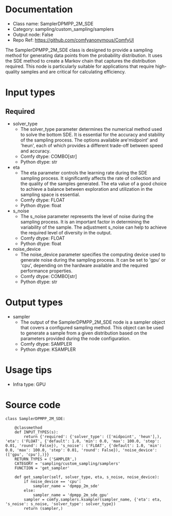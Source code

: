 # Documentation
- Class name: SamplerDPMPP_2M_SDE
- Category: sampling/custom_sampling/samplers
- Output node: False
- Repo Ref: https://github.com/comfyanonymous/ComfyUI

The SamplerDPMPP_2M_SDE class is designed to provide a sampling method for generating data points from the probability distribution. It uses the SDE method to create a Markov chain that captures the distribution required. This node is particularly suitable for applications that require high-quality samples and are critical for calculating efficiency.

# Input types
## Required
- solver_type
    - The solver_type parameter determines the numerical method used to solve the bottom SDE. It is essential for the accuracy and stability of the sampling process. The options available are'midpoint' and 'heun', each of which provides a different trade-off between speed and accuracy.
    - Comfy dtype: COMBO[str]
    - Python dtype: str
- eta
    - The eta parameter controls the learning rate during the SDE sampling process. It significantly affects the rate of collection and the quality of the samples generated. The eta value of a good choice to achieve a balance between exploration and utilization in the sampling space is essential.
    - Comfy dtype: FLOAT
    - Python dtype: float
- s_noise
    - The s_noise parameter represents the level of noise during the sampling process. It is an important factor in determining the variability of the sample. The adjustment s_noise can help to achieve the required level of diversity in the output.
    - Comfy dtype: FLOAT
    - Python dtype: float
- noise_device
    - The noise_device parameter specifies the computing device used to generate noise during the sampling process. It can be set to 'gpu' or 'cpu', depending on the hardware available and the required performance properties.
    - Comfy dtype: COMBO[str]
    - Python dtype: str

# Output types
- sampler
    - The output of the SamplerDPMPP_2M_SDE node is a sampler object that covers a configured sampling method. This object can be used to generate a sample from a given distribution based on the parameters provided during the node configuration.
    - Comfy dtype: SAMPLER
    - Python dtype: KSAMPLER

# Usage tips
- Infra type: GPU

# Source code
```
class SamplerDPMPP_2M_SDE:

    @classmethod
    def INPUT_TYPES(s):
        return {'required': {'solver_type': (['midpoint', 'heun'],), 'eta': ('FLOAT', {'default': 1.0, 'min': 0.0, 'max': 100.0, 'step': 0.01, 'round': False}), 's_noise': ('FLOAT', {'default': 1.0, 'min': 0.0, 'max': 100.0, 'step': 0.01, 'round': False}), 'noise_device': (['gpu', 'cpu'],)}}
    RETURN_TYPES = ('SAMPLER',)
    CATEGORY = 'sampling/custom_sampling/samplers'
    FUNCTION = 'get_sampler'

    def get_sampler(self, solver_type, eta, s_noise, noise_device):
        if noise_device == 'cpu':
            sampler_name = 'dpmpp_2m_sde'
        else:
            sampler_name = 'dpmpp_2m_sde_gpu'
        sampler = comfy.samplers.ksampler(sampler_name, {'eta': eta, 's_noise': s_noise, 'solver_type': solver_type})
        return (sampler,)
```